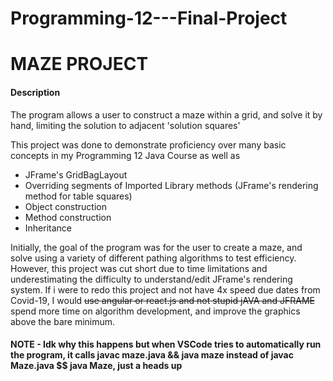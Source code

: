 # Programming-12---Final-Project


# MAZE PROJECT

#### Description

The program allows a user to construct a maze within a grid, and solve it by hand, limiting the solution to adjacent 'solution squares'

This project was done to demonstrate proficiency over many basic concepts in my Programming 12 Java Course as well as 
- JFrame's GridBagLayout
- Overriding segments of Imported Library methods (JFrame's rendering method for table squares)
- Object construction 
- Method construction
- Inheritance




Initially, the goal of the program was for the user to create a maze, and solve using a variety of different pathing algorithms to test efficiency.
However, this project was cut short due to time limitations and underestimating the difficulty to understand/edit JFrame's rendering system.
If i were to redo this project and not have 4x speed due dates from Covid-19, I would ~~use angular or react.js and not stupid jAVA and JFRAME~~ spend more time on algorithm development, and improve the graphics above the bare minimum.

#### NOTE - Idk why this happens but when VSCode tries to automatically run the program, it calls javac maze.java && java maze instead of javac Maze.java $$ java Maze, just a heads up
